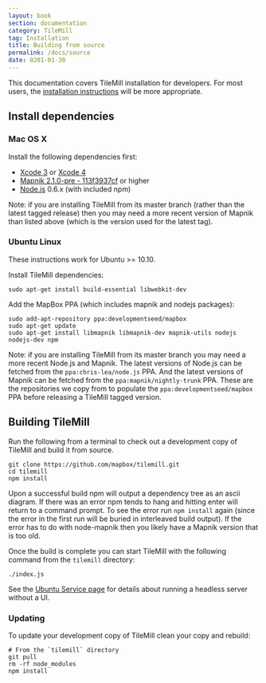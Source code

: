 ```yaml
---
layout: book
section: documentation
category: TileMill
tag: Installation
title: Building from source
permalink: /docs/source
date: 0201-01-30
---
```


This documentation covers TileMill installation for developers. For most users, the [installation instructions]({{site.baseurl}}/docs/install) will be more appropriate.

## Install dependencies

### Mac OS X

Install the following dependencies first:

- [Xcode 3](https://connect.apple.com/cgi-bin/WebObjects/MemberSite.woa/wa/getSoftware?bundleID=20792) or [Xcode 4](http://itunes.apple.com/us/app/xcode/id448457090?mt=12)
- [Mapnik 2.1.0-pre - 113f3937cf](https://github.com/mapnik/mapnik/commit/113f3937cfa3cb37f9b390607338f0ce0c8c4508) or higher
- [Node.js][node] 0.6.x (with included npm)

Note: if you are installing TileMill from its master branch (rather than the latest tagged release) then you may need a more recent version of Mapnik than listed above (which is the version used for the latest tag).

### Ubuntu Linux

These instructions work for Ubuntu >= 10.10.

Install TileMill dependencies:

    sudo apt-get install build-essential libwebkit-dev

Add the MapBox PPA (which includes mapnik and nodejs packages):

    sudo add-apt-repository ppa:developmentseed/mapbox
    sudo apt-get update
    sudo apt-get install libmapnik libmapnik-dev mapnik-utils nodejs nodejs-dev npm


Note: if you are installing TileMill from its master branch you may need a more recent Node.js and Mapnik. The latest versions of Node.js can be fetched from the `ppa:chris-lea/node.js` PPA. And the latest versions of Mapnik can be fetched from the `ppa:mapnik/nightly-trunk` PPA. These are the repositories we copy from to populate the `ppa:developmentseed/mapbox` PPA before releasing a TileMill tagged version.

## Building TileMill

Run the following from a terminal to check out a development copy of TileMill and build it from source.

    git clone https://github.com/mapbox/tilemill.git
    cd tilemill
    npm install

Upon a successful build npm will output a dependency tree as an ascii diagram. If there was an error npm tends to hang and hitting enter will return to a command prompt. To see the error run `npm install` again (since the error in the first run will be buried in interleaved build output). If the error has to do with node-mapnik then you likely have a Mapnik version that is too old.

Once the build is complete you can start TileMill with the following command from the `tilemill` directory:

    ./index.js


See the [Ubuntu Service page]({{site.baseurl}}/docs/guides/ubuntu-service/) for details about running a headless server without a UI.

### Updating

To update your development copy of TileMill clean your copy and rebuild:

    # From the `tilemill` directory
    git pull
    rm -rf node_modules
    npm install

[mapnik]:http://www.mapnik.org
[xcode]:http://developer.apple.com/technologies/tools/xcode.html
[issues]:https://github.com/mapbox/tilemill/issues
[support]:http://support.mapbox.com/kb/tilemill/where-can-i-get-help-with-tilemill
[node]:https://github.com/joyent/node/wiki/Installation
[npm]:http://npmjs.org/
